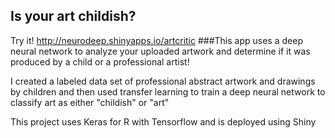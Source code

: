 ## Is your art childish?


Try it! http://neurodeep.shinyapps.io/artcritic
###This app uses a deep neural network to analyze your uploaded artwork and determine if it was produced by a child or a professional artist!

I created a labeled data set of professional abstract artwork and drawings by children and then used transfer learning to train a deep neural network to classify art as either "childish" or "art"

This project uses Keras for R with Tensorflow and is deployed using Shiny

